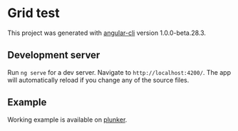 # Grid test

This project was generated with [angular-cli](https://github.com/angular/angular-cli) version 1.0.0-beta.28.3.

## Development server
Run `ng serve` for a dev server. Navigate to `http://localhost:4200/`. The app will automatically reload if you change any of the source files.

## Example
Working example is available on [plunker](https://plnkr.co/edit/q20Ag9wAJYWsFKrEPqvS?p=preview).
